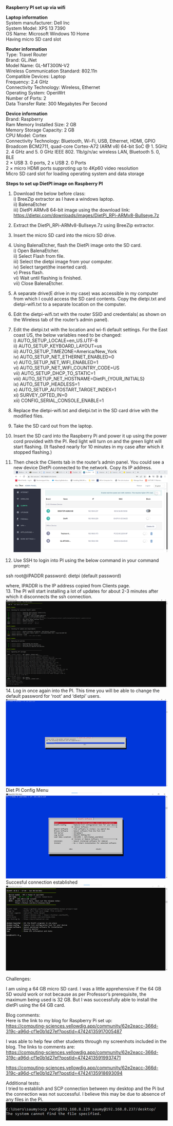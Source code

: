 **Raspberry PI set up via wifi**

**Laptop information**<br />
System manufacturer: Dell Inc<br />
System Model: XPS 13 7390<br />
OS Name: Microsoft Windows 10 Home<br />
Having micro SD card slot<br />

**Router information**<br />
Type: Travel Router<br />
Brand:	GL.iNet<br />
Model Name:	GL-MT300N-V2<br />
Wireless Communication Standard:	802.11n<br />
Compatible Devices:	Laptop<br />
Frequency:	2.4 GHz<br />
Connectivity Technology:	Wireless, Ethernet<br />
Operating System:	OpenWrt<br />
Number of Ports:	2<br />
Data Transfer Rate:	300 Megabytes Per Second<br />

**Device information**<br />
Brand:	Raspberry<br />
Ram Memory Installed Size:	2 GB<br />
Memory Storage Capacity:	2 GB<br />
CPU Model:	Cortex<br />
Connectivity Technology:	Bluetooth, Wi-Fi, USB, Ethernet, HDMI, GPIO<br />
Broadcom BCM2711, quad-core Cortex-A72 (ARM v8) 64-bit SoC @ 1. 5GHz<br />
2. 4 GHz and 5. 0 GHz IEEE 802. 11b/g/n/ac wireless LAN, Bluetooth 5. 0, BLE<br />
2 × USB 3. 0 ports, 2 x USB 2. 0 Ports<br />
2 × micro HDMI ports supproting up to 4Kp60 video resolution<br />
Micro SD card slot for loading operating system and data storage<br />

**Steps to set up DietPI image on Raspberry PI**

1. Download the below before class:<br />
  i) BreeZip extractor as I have a windows laptop.<br />
  ii) BalenaEtcher<br />
  iii) DietPI ARMv8 64-bit image using the download link:<br />
  https://dietpi.com/downloads/images/DietPi_RPi-ARMv8-Bullseye.7z

2. Extract the DietPi_RPi-ARMv8-Bullseye.7z using BreeZip extractor.
3. Insert the micro SD card into the micro SD drive.
4. Using BalenaEtcher, flash the DietPi image onto the SD card.<br />
  i) Open BalenaEtcher.<br />
  ii) Select Flash from file.<br />
  iii) Select the dietpi image from your computer.<br />
  iv) Select target(the inserted card).<br />
  v) Press flash.<br />
  vi) Wait until flashing is finished.<br />
  vii) Close BalenaEtcher.<br />
5. A separate drive(E drive in my case) was accessible in my computer from which I could access the SD card contents. 
  Copy the dietpi.txt and dietpi-wifi.txt to a separate location on the computer.
6. Edit the dietpi-wifi.txt with the router SSID and credentials( as shown on the Wireless tab of the router’s admin panel).
7. Edit the dietpi.txt with the location and wi-fi default settings. For the East coast US, the below variables need to be changed:<br />
  i) AUTO_SETUP_LOCALE=en_US.UTF-8<br />
  ii) AUTO_SETUP_KEYBOARD_LAYOUT=us<br />
  iii) AUTO_SETUP_TIMEZONE=America/New_York<br />
  iv) AUTO_SETUP_NET_ETHERNET_ENABLED=0<br />
  v) AUTO_SETUP_NET_WIFI_ENABLED=1<br />
  vi) AUTO_SETUP_NET_WIFI_COUNTRY_CODE=US<br />
  vii) AUTO_SETUP_DHCP_TO_STATIC=1<br />
  viii) AUTO_SETUP_NET_HOSTNAME=DietPi_{YOUR_INITIALS}<br />
  ix) AUTO_SETUP_HEADLESS=1<br />
  x) AUTO_SETUP_AUTOSTART_TARGET_INDEX=1<br />
  xi) SURVEY_OPTED_IN=0<br />
  xii) CONFIG_SERIAL_CONSOLE_ENABLE=1<br />
8. Replace the dietpi-wifi.txt and dietpi.txt in the SD card drive with the modified files.
9. Take the SD card out from the laptop.
10. Insert the SD card into the Raspberry Pi and power it up using the power cord provided with the PI. 
  Red light will turn on and the green light will start flashing. (It flashed nearly for 10 minutes in my case after which it stopped flashing.)<br/>
11. Then check the Clients tab in the router’s admin panel. You could see a new device DietPi connected to the network. Copy its IP address.
  ![DietPIonRoutersAdmin](/RPI_Setup/image/DietPIonRoutersAdmin.png)
12. Use SSH to login into PI using the below command in your command prompt:

  ssh root@IPADDR
  password: dietpi (default password)

  where, IPADDR is the IP address copied from Clients page.<br/>
13. The PI will start installing a lot of updates for about 2-3 minutes after which it disconnects the ssh connection.<br/>
![Installing updates](/RPI_Setup/image/Update_installs.png)<br/>
14. Log in once again into the PI. This time you will be able to change the default password for ‘root’ and ‘dietpi’ users.<br/>
![password_reset](/RPI_Setup/image/Password_reset.png)<br/>
Diet PI Config Menu<br/>
![SSHConnectionDietPI](/RPI_Setup/image/SSHConnectionDietPI.png)<br/>
Succesful connection established<br/>
![successful](/RPI_Setup/image/ConnectionSuccessful.png)

Challenges:

I am using a 64 GB micro SD card. I was a little apprehensive if the 64 GB SD would work or not because as per Professor’s prerequisite, 
the maximum being used is 32 GB. But I was successfully able to install the dietPi using the 64 GB card.

Blog comments:<br/>
Here is the link to my blog for Raspberry Pi set up:<br/>
https://computing-sciences.yellowdig.app/community/62e2eacc-366d-319c-a96d-cf1e0b1d27ef?postId=47424135917005487<br/>

I was able to help few other students through my screenhots included in the blog. The links to comments are:<br/>
https://computing-sciences.yellowdig.app/community/62e2eacc-366d-319c-a96d-cf1e0b1d27ef?postId=47424135919937471<br/>

https://computing-sciences.yellowdig.app/community/62e2eacc-366d-319c-a96d-cf1e0b1d27ef?postId=47424135918693094

Additional tests:<br/>
I tried to establish and SCP connection between my desktop and the Pi but the connection was not successful. I believe this may be due to absence of
any files in the Pi.<br/>
![SCP](/RPI_Setup/image/SCP.JPG)

